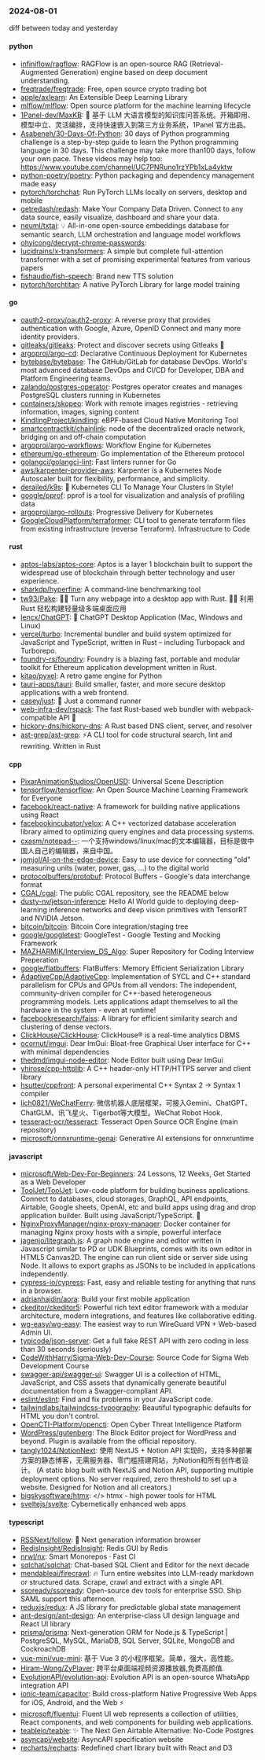 ### 2024-08-01
diff between today and yesterday

#### python
* [infiniflow/ragflow](https://github.com/infiniflow/ragflow): RAGFlow is an open-source RAG (Retrieval-Augmented Generation) engine based on deep document understanding.
* [freqtrade/freqtrade](https://github.com/freqtrade/freqtrade): Free, open source crypto trading bot
* [apple/axlearn](https://github.com/apple/axlearn): An Extensible Deep Learning Library
* [mlflow/mlflow](https://github.com/mlflow/mlflow): Open source platform for the machine learning lifecycle
* [1Panel-dev/MaxKB](https://github.com/1Panel-dev/MaxKB): 🚀 基于 LLM 大语言模型的知识库问答系统。开箱即用、模型中立、灵活编排，支持快速嵌入到第三方业务系统，1Panel 官方出品。
* [Asabeneh/30-Days-Of-Python](https://github.com/Asabeneh/30-Days-Of-Python): 30 days of Python programming challenge is a step-by-step guide to learn the Python programming language in 30 days. This challenge may take more than100 days, follow your own pace. These videos may help too: https://www.youtube.com/channel/UC7PNRuno1rzYPb1xLa4yktw
* [python-poetry/poetry](https://github.com/python-poetry/poetry): Python packaging and dependency management made easy
* [pytorch/torchchat](https://github.com/pytorch/torchchat): Run PyTorch LLMs locally on servers, desktop and mobile
* [getredash/redash](https://github.com/getredash/redash): Make Your Company Data Driven. Connect to any data source, easily visualize, dashboard and share your data.
* [neuml/txtai](https://github.com/neuml/txtai): 💡 All-in-one open-source embeddings database for semantic search, LLM orchestration and language model workflows
* [ohyicong/decrypt-chrome-passwords](https://github.com/ohyicong/decrypt-chrome-passwords): 
* [lucidrains/x-transformers](https://github.com/lucidrains/x-transformers): A simple but complete full-attention transformer with a set of promising experimental features from various papers
* [fishaudio/fish-speech](https://github.com/fishaudio/fish-speech): Brand new TTS solution
* [pytorch/torchtitan](https://github.com/pytorch/torchtitan): A native PyTorch Library for large model training

#### go
* [oauth2-proxy/oauth2-proxy](https://github.com/oauth2-proxy/oauth2-proxy): A reverse proxy that provides authentication with Google, Azure, OpenID Connect and many more identity providers.
* [gitleaks/gitleaks](https://github.com/gitleaks/gitleaks): Protect and discover secrets using Gitleaks 🔑
* [argoproj/argo-cd](https://github.com/argoproj/argo-cd): Declarative Continuous Deployment for Kubernetes
* [bytebase/bytebase](https://github.com/bytebase/bytebase): The GitHub/GitLab for database DevOps. World's most advanced database DevOps and CI/CD for Developer, DBA and Platform Engineering teams.
* [zalando/postgres-operator](https://github.com/zalando/postgres-operator): Postgres operator creates and manages PostgreSQL clusters running in Kubernetes
* [containers/skopeo](https://github.com/containers/skopeo): Work with remote images registries - retrieving information, images, signing content
* [KindlingProject/kindling](https://github.com/KindlingProject/kindling): eBPF-based Cloud Native Monitoring Tool
* [smartcontractkit/chainlink](https://github.com/smartcontractkit/chainlink): node of the decentralized oracle network, bridging on and off-chain computation
* [argoproj/argo-workflows](https://github.com/argoproj/argo-workflows): Workflow Engine for Kubernetes
* [ethereum/go-ethereum](https://github.com/ethereum/go-ethereum): Go implementation of the Ethereum protocol
* [golangci/golangci-lint](https://github.com/golangci/golangci-lint): Fast linters runner for Go
* [aws/karpenter-provider-aws](https://github.com/aws/karpenter-provider-aws): Karpenter is a Kubernetes Node Autoscaler built for flexibility, performance, and simplicity.
* [derailed/k9s](https://github.com/derailed/k9s): 🐶 Kubernetes CLI To Manage Your Clusters In Style!
* [google/pprof](https://github.com/google/pprof): pprof is a tool for visualization and analysis of profiling data
* [argoproj/argo-rollouts](https://github.com/argoproj/argo-rollouts): Progressive Delivery for Kubernetes
* [GoogleCloudPlatform/terraformer](https://github.com/GoogleCloudPlatform/terraformer): CLI tool to generate terraform files from existing infrastructure (reverse Terraform). Infrastructure to Code

#### rust
* [aptos-labs/aptos-core](https://github.com/aptos-labs/aptos-core): Aptos is a layer 1 blockchain built to support the widespread use of blockchain through better technology and user experience.
* [sharkdp/hyperfine](https://github.com/sharkdp/hyperfine): A command-line benchmarking tool
* [tw93/Pake](https://github.com/tw93/Pake): 🤱🏻 Turn any webpage into a desktop app with Rust. 🤱🏻 利用 Rust 轻松构建轻量级多端桌面应用
* [lencx/ChatGPT](https://github.com/lencx/ChatGPT): 🔮 ChatGPT Desktop Application (Mac, Windows and Linux)
* [vercel/turbo](https://github.com/vercel/turbo): Incremental bundler and build system optimized for JavaScript and TypeScript, written in Rust – including Turbopack and Turborepo.
* [foundry-rs/foundry](https://github.com/foundry-rs/foundry): Foundry is a blazing fast, portable and modular toolkit for Ethereum application development written in Rust.
* [kitao/pyxel](https://github.com/kitao/pyxel): A retro game engine for Python
* [tauri-apps/tauri](https://github.com/tauri-apps/tauri): Build smaller, faster, and more secure desktop applications with a web frontend.
* [casey/just](https://github.com/casey/just): 🤖 Just a command runner
* [web-infra-dev/rspack](https://github.com/web-infra-dev/rspack): The fast Rust-based web bundler with webpack-compatible API 🦀️
* [hickory-dns/hickory-dns](https://github.com/hickory-dns/hickory-dns): A Rust based DNS client, server, and resolver
* [ast-grep/ast-grep](https://github.com/ast-grep/ast-grep): ⚡A CLI tool for code structural search, lint and rewriting. Written in Rust

#### cpp
* [PixarAnimationStudios/OpenUSD](https://github.com/PixarAnimationStudios/OpenUSD): Universal Scene Description
* [tensorflow/tensorflow](https://github.com/tensorflow/tensorflow): An Open Source Machine Learning Framework for Everyone
* [facebook/react-native](https://github.com/facebook/react-native): A framework for building native applications using React
* [facebookincubator/velox](https://github.com/facebookincubator/velox): A C++ vectorized database acceleration library aimed to optimizing query engines and data processing systems.
* [cxasm/notepad--](https://github.com/cxasm/notepad--): 一个支持windows/linux/mac的文本编辑器，目标是做中国人自己的编辑器，来自中国。
* [jomjol/AI-on-the-edge-device](https://github.com/jomjol/AI-on-the-edge-device): Easy to use device for connecting "old" measuring units (water, power, gas, ...) to the digital world
* [protocolbuffers/protobuf](https://github.com/protocolbuffers/protobuf): Protocol Buffers - Google's data interchange format
* [CGAL/cgal](https://github.com/CGAL/cgal): The public CGAL repository, see the README below
* [dusty-nv/jetson-inference](https://github.com/dusty-nv/jetson-inference): Hello AI World guide to deploying deep-learning inference networks and deep vision primitives with TensorRT and NVIDIA Jetson.
* [bitcoin/bitcoin](https://github.com/bitcoin/bitcoin): Bitcoin Core integration/staging tree
* [google/googletest](https://github.com/google/googletest): GoogleTest - Google Testing and Mocking Framework
* [MAZHARMIK/Interview_DS_Algo](https://github.com/MAZHARMIK/Interview_DS_Algo): Super Repository for Coding Interview Preperation
* [google/flatbuffers](https://github.com/google/flatbuffers): FlatBuffers: Memory Efficient Serialization Library
* [AdaptiveCpp/AdaptiveCpp](https://github.com/AdaptiveCpp/AdaptiveCpp): Implementation of SYCL and C++ standard parallelism for CPUs and GPUs from all vendors: The independent, community-driven compiler for C++-based heterogeneous programming models. Lets applications adapt themselves to all the hardware in the system - even at runtime!
* [facebookresearch/faiss](https://github.com/facebookresearch/faiss): A library for efficient similarity search and clustering of dense vectors.
* [ClickHouse/ClickHouse](https://github.com/ClickHouse/ClickHouse): ClickHouse® is a real-time analytics DBMS
* [ocornut/imgui](https://github.com/ocornut/imgui): Dear ImGui: Bloat-free Graphical User interface for C++ with minimal dependencies
* [thedmd/imgui-node-editor](https://github.com/thedmd/imgui-node-editor): Node Editor built using Dear ImGui
* [yhirose/cpp-httplib](https://github.com/yhirose/cpp-httplib): A C++ header-only HTTP/HTTPS server and client library
* [hsutter/cppfront](https://github.com/hsutter/cppfront): A personal experimental C++ Syntax 2 -> Syntax 1 compiler
* [lich0821/WeChatFerry](https://github.com/lich0821/WeChatFerry): 微信机器人底层框架，可接入Gemini、ChatGPT、ChatGLM、讯飞星火、Tigerbot等大模型。WeChat Robot Hook.
* [tesseract-ocr/tesseract](https://github.com/tesseract-ocr/tesseract): Tesseract Open Source OCR Engine (main repository)
* [microsoft/onnxruntime-genai](https://github.com/microsoft/onnxruntime-genai): Generative AI extensions for onnxruntime

#### javascript
* [microsoft/Web-Dev-For-Beginners](https://github.com/microsoft/Web-Dev-For-Beginners): 24 Lessons, 12 Weeks, Get Started as a Web Developer
* [ToolJet/ToolJet](https://github.com/ToolJet/ToolJet): Low-code platform for building business applications. Connect to databases, cloud storages, GraphQL, API endpoints, Airtable, Google sheets, OpenAI, etc and build apps using drag and drop application builder. Built using JavaScript/TypeScript. 🚀
* [NginxProxyManager/nginx-proxy-manager](https://github.com/NginxProxyManager/nginx-proxy-manager): Docker container for managing Nginx proxy hosts with a simple, powerful interface
* [jagenjo/litegraph.js](https://github.com/jagenjo/litegraph.js): A graph node engine and editor written in Javascript similar to PD or UDK Blueprints, comes with its own editor in HTML5 Canvas2D. The engine can run client side or server side using Node. It allows to export graphs as JSONs to be included in applications independently.
* [cypress-io/cypress](https://github.com/cypress-io/cypress): Fast, easy and reliable testing for anything that runs in a browser.
* [adrianhajdin/aora](https://github.com/adrianhajdin/aora): Build your first mobile application
* [ckeditor/ckeditor5](https://github.com/ckeditor/ckeditor5): Powerful rich text editor framework with a modular architecture, modern integrations, and features like collaborative editing.
* [wg-easy/wg-easy](https://github.com/wg-easy/wg-easy): The easiest way to run WireGuard VPN + Web-based Admin UI.
* [typicode/json-server](https://github.com/typicode/json-server): Get a full fake REST API with zero coding in less than 30 seconds (seriously)
* [CodeWithHarry/Sigma-Web-Dev-Course](https://github.com/CodeWithHarry/Sigma-Web-Dev-Course): Source Code for Sigma Web Development Course
* [swagger-api/swagger-ui](https://github.com/swagger-api/swagger-ui): Swagger UI is a collection of HTML, JavaScript, and CSS assets that dynamically generate beautiful documentation from a Swagger-compliant API.
* [eslint/eslint](https://github.com/eslint/eslint): Find and fix problems in your JavaScript code.
* [tailwindlabs/tailwindcss-typography](https://github.com/tailwindlabs/tailwindcss-typography): Beautiful typographic defaults for HTML you don't control.
* [OpenCTI-Platform/opencti](https://github.com/OpenCTI-Platform/opencti): Open Cyber Threat Intelligence Platform
* [WordPress/gutenberg](https://github.com/WordPress/gutenberg): The Block Editor project for WordPress and beyond. Plugin is available from the official repository.
* [tangly1024/NotionNext](https://github.com/tangly1024/NotionNext): 使用 NextJS + Notion API 实现的，支持多种部署方案的静态博客，无需服务器、零门槛搭建网站，为Notion和所有创作者设计。 (A static blog built with NextJS and Notion API, supporting multiple deployment options. No server required, zero threshold to set up a website. Designed for Notion and all creators.)
* [bigskysoftware/htmx](https://github.com/bigskysoftware/htmx): </> htmx - high power tools for HTML
* [sveltejs/svelte](https://github.com/sveltejs/svelte): Cybernetically enhanced web apps

#### typescript
* [RSSNext/follow](https://github.com/RSSNext/follow): 🧡 Next generation information browser
* [RedisInsight/RedisInsight](https://github.com/RedisInsight/RedisInsight): Redis GUI by Redis
* [nrwl/nx](https://github.com/nrwl/nx): Smart Monorepos · Fast CI
* [sqlchat/sqlchat](https://github.com/sqlchat/sqlchat): Chat-based SQL Client and Editor for the next decade
* [mendableai/firecrawl](https://github.com/mendableai/firecrawl): 🔥 Turn entire websites into LLM-ready markdown or structured data. Scrape, crawl and extract with a single API.
* [ssoready/ssoready](https://github.com/ssoready/ssoready): Open-source dev tools for enterprise SSO. Ship SAML support this afternoon.
* [reduxjs/redux](https://github.com/reduxjs/redux): A JS library for predictable global state management
* [ant-design/ant-design](https://github.com/ant-design/ant-design): An enterprise-class UI design language and React UI library
* [prisma/prisma](https://github.com/prisma/prisma): Next-generation ORM for Node.js & TypeScript | PostgreSQL, MySQL, MariaDB, SQL Server, SQLite, MongoDB and CockroachDB
* [vue-mini/vue-mini](https://github.com/vue-mini/vue-mini): 基于 Vue 3 的小程序框架。简单，强大，高性能。
* [Hiram-Wong/ZyPlayer](https://github.com/Hiram-Wong/ZyPlayer): 跨平台桌面端视频资源播放器,免费高颜值.
* [EvolutionAPI/evolution-api](https://github.com/EvolutionAPI/evolution-api): Evolution API is an open-source WhatsApp integration API
* [ionic-team/capacitor](https://github.com/ionic-team/capacitor): Build cross-platform Native Progressive Web Apps for iOS, Android, and the Web ⚡️
* [microsoft/fluentui](https://github.com/microsoft/fluentui): Fluent UI web represents a collection of utilities, React components, and web components for building web applications.
* [teableio/teable](https://github.com/teableio/teable): ✨ The Next Gen Airtable Alternative: No-Code Postgres
* [asyncapi/website](https://github.com/asyncapi/website): AsyncAPI specification website
* [recharts/recharts](https://github.com/recharts/recharts): Redefined chart library built with React and D3
